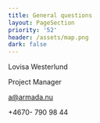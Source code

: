```yaml
---
title: General questions
layout: PageSection
priority: '52'
header: /assets/map.png
dark: false
---
```

Lovisa Westerlund

Project Manager

a@armada.nu

+4670- 790 98 44
